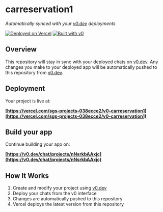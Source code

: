 # carreservation1

*Automatically synced with your [v0.dev](https://v0.dev) deployments*

[![Deployed on Vercel](https://img.shields.io/badge/Deployed%20on-Vercel-black?style=for-the-badge&logo=vercel)](https://vercel.com/sgs-projects-038ecce2/v0-carreservation1)
[![Built with v0](https://img.shields.io/badge/Built%20with-v0.dev-black?style=for-the-badge)](https://v0.dev/chat/projects/nNsrkbAAxjc)

## Overview

This repository will stay in sync with your deployed chats on [v0.dev](https://v0.dev).
Any changes you make to your deployed app will be automatically pushed to this repository from [v0.dev](https://v0.dev).

## Deployment

Your project is live at:

**[https://vercel.com/sgs-projects-038ecce2/v0-carreservation1](https://vercel.com/sgs-projects-038ecce2/v0-carreservation1)**

## Build your app

Continue building your app on:

**[https://v0.dev/chat/projects/nNsrkbAAxjc](https://v0.dev/chat/projects/nNsrkbAAxjc)**

## How It Works

1. Create and modify your project using [v0.dev](https://v0.dev)
2. Deploy your chats from the v0 interface
3. Changes are automatically pushed to this repository
4. Vercel deploys the latest version from this repository

